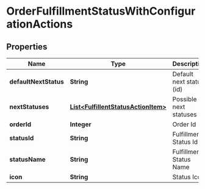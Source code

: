 
# OrderFulfillmentStatusWithConfigurationActions

## Properties
Name | Type | Description | Notes
------------ | ------------- | ------------- | -------------
**defaultNextStatus** | **String** | Default next status (id) |  [optional]
**nextStatuses** | [**List&lt;FulfillentStatusActionItem&gt;**](FulfillentStatusActionItem.md) | Possible next statuses |  [optional]
**orderId** | **Integer** | Order Id |  [optional]
**statusId** | **String** | Fulfillment Status Id |  [optional]
**statusName** | **String** | Fulfillment Status Name |  [optional]
**icon** | **String** | Status Icon |  [optional]



